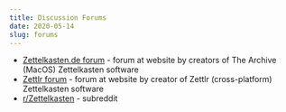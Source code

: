 ```yaml
---
title: Discussion Forums
date: 2020-05-14
slug: forums
---
```


- [Zettelkasten.de forum](https://forum.zettelkasten.de/) - forum at website by creators of The Archive (MacOS) Zettelkasten software
- [Zettlr forum](https://forum.zettlr.com/) - forum at website by creator of Zettlr (cross-platform) Zettelkasten software
- [r/Zettelkasten](https://www.reddit.com/r/Zettelkasten/) - subreddit
